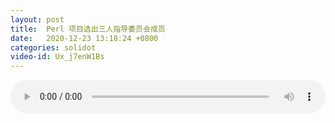 ```yaml
---
layout: post
title:  Perl 项目选出三人指导委员会成员
date:   2020-12-23 13:18:24 +0800
categories: solidot
video-id: Ux_j7enW1Bs
---
```


<audio src="/assets/76039fe367163caf0156d9c8a0caf962.mp3" style="width: 100%;" controls></audio>

